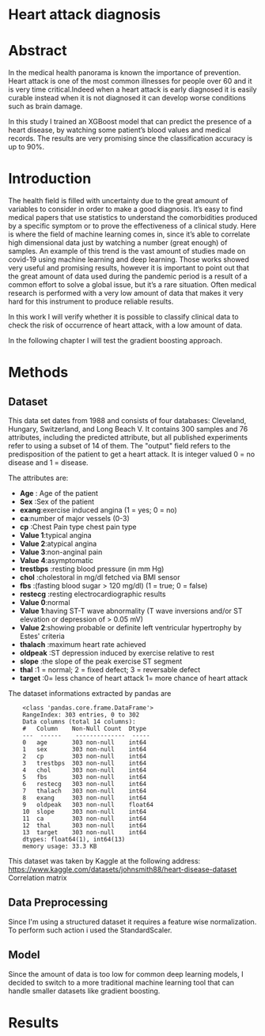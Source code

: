 # Heart attack diagnosis

# Abstract
In the medical health panorama is known the importance of prevention.
Heart attack is one of the most common illnesses for people over 60 and it is very time critical.Indeed when a heart attack is early diagnosed it is easily curable instead when it is not diagnosed it can develop worse conditions such as brain damage. 

In this study I trained an XGBoost model that can predict the presence of a heart disease, by watching some patient’s blood values and medical records. The results are very promising since the classification accuracy is up to 90%.

# Introduction
The health field is filled with uncertainty due to the great amount of variables to consider in order to make a good diagnosis. 
It’s easy to find medical papers that use statistics to understand the comorbidities produced by a specific symptom or to prove the effectiveness of a clinical study.
Here is where the field of machine learning comes in, since it’s able to correlate high dimensional data just by watching a number (great enough) of samples. An example of this trend is the vast amount of studies made on covid-19 using machine learning and deep learning.
Those works showed very useful and promising results, however it is important to point out that the great amount of data used during the pandemic period is a result of a common effort to solve a global issue, but it’s a rare situation.
Often medical research is performed with a very low amount of data that makes it very hard for this instrument to produce reliable results.

In this work I will verify whether it is possible to classify clinical data to check the risk of occurrence of heart attack, with a low amount of data.

In the following chapter I will test the gradient boosting approach.


# Methods

## Dataset
This data set dates from 1988 and consists of four databases: Cleveland, Hungary, Switzerland, and Long Beach V. 
It contains 300 samples and 76 attributes, including the predicted attribute, but all published experiments refer to using a subset of 14 of them. 
The "output" field refers to the predisposition of the patient to get a heart attack. It is integer valued 0 = no disease and 1 = disease.

The attributes are:

+ __Age__ : Age of the patient<br>
+ __Sex__ :Sex of the patient<br>
+ __exang__:exercise induced angina (1 = yes; 0 = no)<br>
+ __ca__:number of major vessels (0-3)<br>
+ __cp__ :Chest Pain type chest pain type<br>
+ __Value 1__:typical angina<br>
+ __Value 2__:atypical angina<br>
+ __Value 3__:non-anginal pain<br>
+ __Value 4__:asymptomatic<br>
+ __trestbps__ :resting blood pressure (in mm Hg)<br>
+ __chol__ :cholestoral in mg/dl fetched via BMI sensor<br>
+ __fbs__ :(fasting blood sugar > 120 mg/dl) (1 = true; 0 = false)<br>
+ __restecg__ :resting electrocardiographic results<br>
+ __Value 0__:normal<br>
+ __Value 1__:having ST-T wave abnormality (T wave inversions and/or ST elevation or depression of > 0.05 mV)<br>
+ __Value 2__:showing probable or definite left ventricular hypertrophy by Estes' criteria<br>
+ __thalach__ :maximum heart rate achieved<br>
+ __oldpeak__ :ST depression induced by exercise relative to rest<br>
+ __slope__ :the slope of the peak exercise ST segment<br>
+ __thal__ :1 = normal; 2 = fixed defect; 3 = reversable defect<br>
+ __target__ :0= less chance of heart attack 1= more chance of heart attack<br>

The dataset informations extracted by pandas are

        <class 'pandas.core.frame.DataFrame'>
        RangeIndex: 303 entries, 0 to 302
        Data columns (total 14 columns):
        #   Column    Non-Null Count  Dtype  
        ---  ------    --------------  -----  
        0   age       303 non-null    int64  
        1   sex       303 non-null    int64  
        2   cp        303 non-null    int64  
        3   trestbps  303 non-null    int64  
        4   chol      303 non-null    int64  
        5   fbs       303 non-null    int64  
        6   restecg   303 non-null    int64  
        7   thalach   303 non-null    int64  
        8   exang     303 non-null    int64  
        9   oldpeak   303 non-null    float64
        10  slope     303 non-null    int64  
        11  ca        303 non-null    int64  
        12  thal      303 non-null    int64  
        13  target    303 non-null    int64  
        dtypes: float64(1), int64(13)
        memory usage: 33.3 KB

This dataset was taken by Kaggle at the following address: https://www.kaggle.com/datasets/johnsmith88/heart-disease-dataset
Correlation matrix

## Data Preprocessing
Since I'm using a structured dataset it requires a feature wise normalization. To perform such action i used the StandardScaler.

## Model
Since the amount of data is too low for common deep learning models, I decided to switch to a more traditional machine learning tool that can handle smaller datasets like gradient boosting. 

# Results